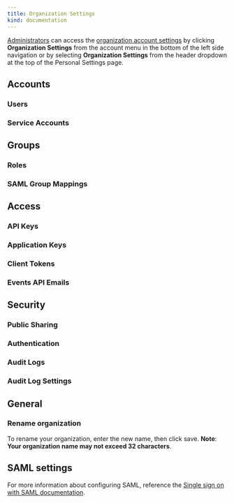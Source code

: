 ```yaml
---
title: Organization Settings
kind: documentation
---
```


[Administrators][1] can access the [organization account settings][2] by clicking **Organization Settings** from the account menu in the bottom of the left side navigation or by selecting **Organization Settings** from the header dropdown at the top of the Personal Settings page.
## Accounts

### Users

### Service Accounts

## Groups

### Roles

### SAML Group Mappings

## Access

### API Keys

### Application Keys

### Client Tokens

### Events API Emails

## Security

### Public Sharing

### Authentication

### Audit Logs

### Audit Log Settings

## General

### Rename organization

To rename your organization, enter the new name, then click save.
**Note**: **Your organization name may not exceed 32 characters**.

## SAML settings

For more information about configuring SAML, reference the [Single sign on with SAML documentation][2].

[1]: /account_management/users/default_roles/
[2]: /account_management/saml/
